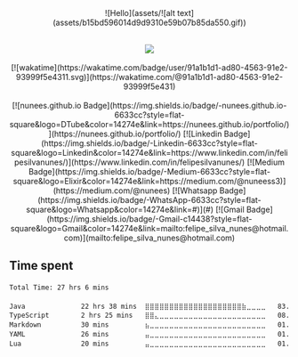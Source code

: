 <div align="center">
  ![Hello](assets/![alt text](assets/b15bd596014d9d9310e59b07b85da550.gif))
</div>

<br/>
<div align="center">
<p align="center">
  <img width="49.5%" src="https://github-readme-stats.vercel.app/api?username=nunees&show_icons=true&theme=gotham&hide_border=true" />
</p>
[![wakatime](https://wakatime.com/badge/user/91a1b1d1-ad80-4563-91e2-93999f5e4311.svg)](https://wakatime.com/@91a1b1d1-ad80-4563-91e2-93999f5e431)
</div>
<br>

<div align="center">
  [![nunees.github.io Badge](https://img.shields.io/badge/-nunees.github.io-6633cc?style=flat-square&logo=DTube&color=14274e&link=https://nunees.github.io/portfolio/)](https://nunees.github.io/portfolio/)
[![Linkedin Badge](https://img.shields.io/badge/-Linkedin-6633cc?style=flat-square&logo=Linkedin&color=14274e&link=https://www.linkedin.com/in/felipesilvanunes/)](https://www.linkedin.com/in/felipesilvanunes/)
[![Medium Badge](https://img.shields.io/badge/-Medium-6633cc?style=flat-square&logo=Elixir&color=14274e&link=https://medium.com/@nuneess3)](https://medium.com/@nunees)
[![Whatsapp Badge](https://img.shields.io/badge/-WhatsApp-6633cc?style=flat-square&logo=Whatsapp&color=14274e&link=#)](#)
[![Gmail Badge](https://img.shields.io/badge/-Gmail-c14438?style=flat-square&logo=Gmail&color=14274e&link=mailto:felipe_silva_nunes@hotmail.com)](mailto:felipe_silva_nunes@hotmail.com)
</div>

## Time spent

<!--START_SECTION:waka-->

```txt
Total Time: 27 hrs 6 mins

Java              22 hrs 38 mins  ⣿⣿⣿⣿⣿⣿⣿⣿⣿⣿⣿⣿⣿⣿⣿⣿⣿⣿⣿⣿⣷⣀⣀⣀⣀   83.37 %
TypeScript        2 hrs 25 mins   ⣿⣿⣄⣀⣀⣀⣀⣀⣀⣀⣀⣀⣀⣀⣀⣀⣀⣀⣀⣀⣀⣀⣀⣀⣀   08.92 %
Markdown          30 mins         ⣦⣀⣀⣀⣀⣀⣀⣀⣀⣀⣀⣀⣀⣀⣀⣀⣀⣀⣀⣀⣀⣀⣀⣀⣀   01.85 %
YAML              26 mins         ⣤⣀⣀⣀⣀⣀⣀⣀⣀⣀⣀⣀⣀⣀⣀⣀⣀⣀⣀⣀⣀⣀⣀⣀⣀   01.61 %
Lua               20 mins         ⣤⣀⣀⣀⣀⣀⣀⣀⣀⣀⣀⣀⣀⣀⣀⣀⣀⣀⣀⣀⣀⣀⣀⣀⣀   01.29 %
```

<!--END_SECTION:waka-->
